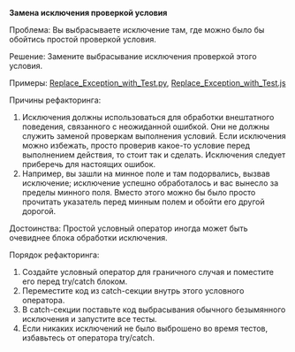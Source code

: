 <strong>Замена исключения проверкой условия</strong>

Проблема: Вы выбрасываете исключение там, где можно было бы обойтись простой проверкой условия.

Решение: Замените выбрасывание исключения проверкой этого условия.

Примеры: <a href="https://github.com/helenasilkina/refactoring/blob/master/Replace_Exception_with_Test.py">Replace_Exception_with_Test.py</a>, <a href="https://github.com/helenasilkina/refactoring/blob/master/Replace_Exception_with_Test.js">Replace_Exception_with_Test.js</a>

Причины рефакторинга:

1. Исключения должны использоваться для обработки внештатного поведения, связанного с неожиданной ошибкой. Они не должны служить заменой проверкам выполнения условий. Если исключения можно избежать, просто проверив какое-то условие перед выполнением действия, то стоит так и сделать. Исключения следует приберечь для настоящих ошибок.
2. Например, вы зашли на минное поле и там подорвались, вызвав исключение; исключение успешно обработалось и вас вынесло за пределы минного поля. Вместо этого можно бы было просто прочитать указатель перед минным полем и обойти его другой дорогой.

Достоинства: Простой условный оператор иногда может быть очевиднее блока обработки исключения.

Порядок рефакторинга:

1. Создайте условный оператор для граничного случая и поместите его перед try/catch блоком.
2. Переместите код из catch-секции внутрь этого условного оператора.
3. В catch-секции поставьте код выбрасывания обычного безымянного исключения и запустите все тесты.
4. Если никаких исключений не было выброшено во время тестов, избавьтесь от оператора try/catch.
